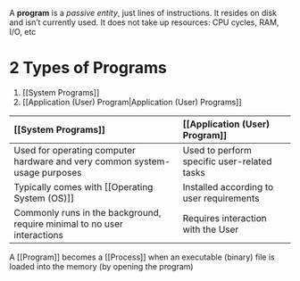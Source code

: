 A **program** is a _passive entity_, just lines of instructions. It resides on disk and isn’t currently used. It does not take up resources: CPU cycles, RAM, I/O, etc 

# 2 Types of Programs
1. [[System Programs]]
2. [[Application (User) Program|Application (User) Programs]]

| [[System Programs]]                                                        | [[Application (User) Program]]              |
| :------------------------------------------------------------------------- | :------------------------------------------ |
| Used for operating computer hardware and very common system-usage purposes | Used to perform specific user-related tasks |
| Typically comes with [[Operating System (OS)]]                             | Installed according to user requirements    |
| Commonly runs in the background, require minimal to no user interactions   | Requires interaction with the User          |

A [[Program]] becomes a [[Process]] when an executable (binary) file is loaded into the memory (by opening the program)